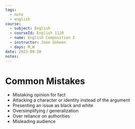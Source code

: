 ```yaml
---
tags:
  - note
  - english
course:
  - subject: English
  - courseId: English 1110
  - name: English Composition I
  - instructor: Joee Goheen
  - days: M,W
date: 2023-09-20
notes:
---
```


# Common Mistakes

- Mistaking opinion for fact
- Attacking a character or identity instead of the argument
- Presenting an issue as black and white
- Oversimplifying / generalization
- Over reliance on authorities
- Misleading audience


